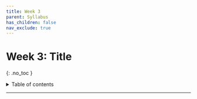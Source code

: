 ```yaml
---
title: Week 3
parent: Syllabus
has_children: false
nav_exclude: true
---
```


# Week 3: Title
{: .no_toc }

<details closed markdown="block">
  <summary>
    Table of contents
  </summary>
  {: .text-delta }
1. TOC
{:toc}
</details>

---

<!-- ########################################################################### -->

<!-- ## Class - Monday, Sept. 13

<details closed markdown="block">
  <summary>Details</summary>

</details> -->

<!-- ########################################################################### -->

<!-- ########################################################################### -->

<!-- ## Class - Thursday, Sept. 16

<details closed markdown="block">
  <summary>Details</summary>

</details> -->

<!-- ########################################################################### -->

<!-- ########################################################################### -->

<!-- ## Recitation - Friday, Sept. 17

<details closed markdown="block">
  <summary>Details</summary>

</details> -->

<!-- ########################################################################### -->

